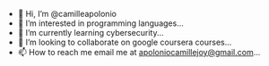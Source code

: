 - 👋 Hi, I’m @camilleapolonio
- 👀 I’m interested in programming languages...
- 🌱 I’m currently learning cybersecurity...
- 💞️ I’m looking to collaborate on google coursera courses...
- 📫 How to reach me email me at apoloniocamillejoy@gmail.com...

<!---
camilleapolonio/camilleapolonio is a ✨ special ✨ repository because its `README.md` (this file) appears on your GitHub profile.
You can click the Preview link to take a look at your changes.
--->
